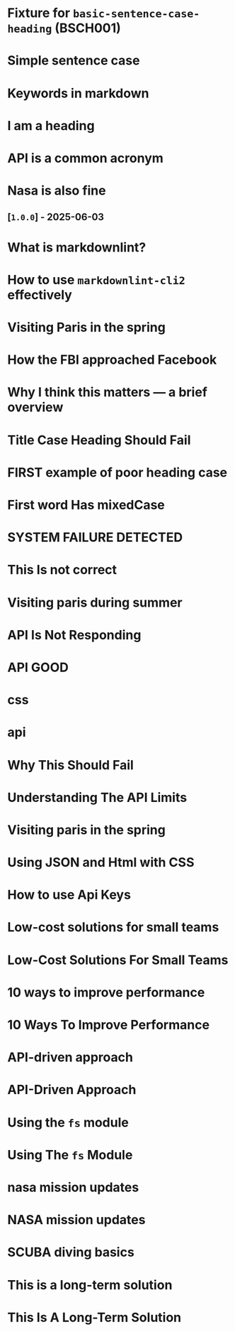 <!-- markdownlint-disable MD041 MD007 MD032 -->
<!--
 * Test fixture for the sentence-case-heading (SC001) custom markdownlint rule
 *
 * This file contains examples of both valid and invalid markdown headings according to the
 * sentence case rule. Each heading is annotated with an HTML comment indicating whether it
 * should pass (✅) or fail (❌) the rule check.
 *
 * The sentence case rule requires:
 *
 * * First word capitalized
 * * All other words lowercase (except acronyms ≤ 4 letters and the pronoun "I")
 * * No all-caps headings
 *
 * Annotations:
 *
 * * ✅ = This heading should PASS the rule check (no violations)
 * * ❌ = This heading should FAIL the rule check (rule should report a violation)
 -->

<!-- markdownlint-disable MD025 -->

<!-- 
NOTE: The sentence-case-heading rule violations in this file are INTENTIONAL.
They are used to test the custom rule's ability to detect various heading case issues.
-->

# Fixture for `basic-sentence-case-heading` (BSCH001) <!-- ✅ -->

# Simple sentence case <!-- ✅ -->

# Keywords in markdown <!-- ✅ -->

# I am a heading <!-- ✅ -->

# API is a common acronym <!-- ✅ -->

# Nasa is also fine <!-- ✅ -->

## [`1.0.0`] - 2025-06-03 <!-- ✅ -->

# What is markdownlint? <!-- ✅ -->

# How to use `markdownlint-cli2` effectively <!-- ✅ -->

# Visiting Paris in the spring <!-- ✅ -->

# How the FBI approached Facebook <!-- ✅ -->

# Why I think this matters — a brief overview <!-- ✅ -->

# Title Case Heading Should Fail <!-- ❌ -->

# FIRST example of poor heading case <!-- ❌ -->

# First word Has mixedCase <!-- ❌ -->

# SYSTEM FAILURE DETECTED <!-- ❌ -->

# This Is not correct <!-- ❌ -->

# Visiting paris during summer <!-- ❌ -->

# API Is Not Responding <!-- ❌ -->

# API GOOD <!-- ❌ -->

# css <!-- ❌ -->

# api <!-- ❌ -->

# Why This Should Fail <!-- ❌ -->

# Understanding The API Limits <!-- ❌ -->

# Visiting paris in the spring <!-- ❌ -->

# Using JSON and Html with CSS <!-- ❌ -->

# How to use Api Keys <!-- ❌ -->

# Low-cost solutions for small teams <!-- ✅ -->

# Low-Cost Solutions For Small Teams <!-- ❌ -->

# 10 ways to improve performance <!-- ✅ -->

# 10 Ways To Improve Performance <!-- ❌ -->

# API-driven approach <!-- ✅ -->

# API-Driven Approach <!-- ❌ -->

# Using the `fs` module <!-- ✅ -->

# Using The `fs` Module <!-- ❌ -->

# nasa mission updates <!-- ❌ -->

# NASA mission updates <!-- ✅ -->

# SCUBA diving basics <!-- ❌ -->

# This is a long-term solution <!-- ✅ -->

# This Is A Long-Term Solution <!-- ❌ -->
